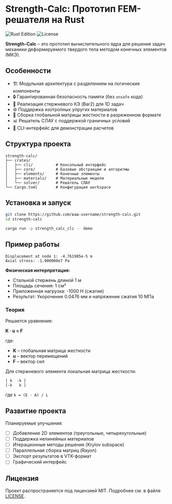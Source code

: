 # Strength-Calc: Прототип FEM-решателя на Rust

<img src="https://img.shields.io/badge/Rust-2024_Edition-brightgreen" alt="Rust Edition">
<img src="https://img.shields.io/badge/License-MIT-blue.svg" alt="License">

**Strength-Calc** – это прототип вычислительного ядра для решения задач механики деформируемого твердого тела методом конечных элементов (МКЭ).

## Особенности

- 🏗️ Модульная архитектура с разделением на логические компоненты
- 🔒 Гарантированная безопасность памяти (без `unsafe` кода)
- 📐 Реализация стержневого КЭ (Bar2) для 1D задач
- ⚙️ Поддержка изотропных упругих материалов
- 🧮 Сборка глобальной матрицы жесткости в разреженном формате
- 📊 Решатель СЛАУ с поддержкой граничных условий
- 📱 CLI-интерфейс для демонстрации расчетов

## Структура проекта

```
strength-calc/
├── crates/
│   ├── cli/          # Консольный интерфейс
│   ├── core/         # Базовые абстракции и алгоритмы
│   ├── elements/     # Конечные элементы
│   ├── materials/    # Материальные модели
│   └── solver/       # Решатель СЛАУ
└── Cargo.toml        # Конфигурация workspace
```


## Установка и запуск

```bash
git clone https://github.com/ваш-username/strength-calc.git
cd strength-calc

cargo run -p strength_calc_cli -- demo
```

## Пример работы

```
Displacement at node 1: -4.761905e-5 m
Axial stress: -1.000000e7 Pa
```

**Физическая интерпретация:**
- Стальной стержень длиной 1 м
- Площадь сечения: 1 см²
- Приложенная нагрузка: -1000 Н (сжатие)
- Результат: Укорочение 0.0476 мм и напряжение сжатия 10 МПа

### Теория

Решается уравнение:

**K · u = F**

где:
- **K** – глобальная матрица жесткости
- **u** – вектор перемещений
- **F** – вектор сил

Для стержневого элемента локальная матрица жесткости:

```
[ k  -k ]
[-k   k ]
```

где `k = (E · A) / L`

## Развитие проекта

Планируемые улучшения:
- [ ] Добавление 2D элементов (треугольные, четырехугольные)
- [ ] Поддержка нелинейных материалов
- [ ] Итерационные методы решения (Krylov subspace)
- [ ] Параллельная сборка матриц (Rayon)
- [ ] Экспорт результатов в VTK-формат
- [ ] Графический интерфейс

## Лицензия

Проект распространяется под лицензией MIT. Подробнее см. в файле [LICENSE](LICENSE).